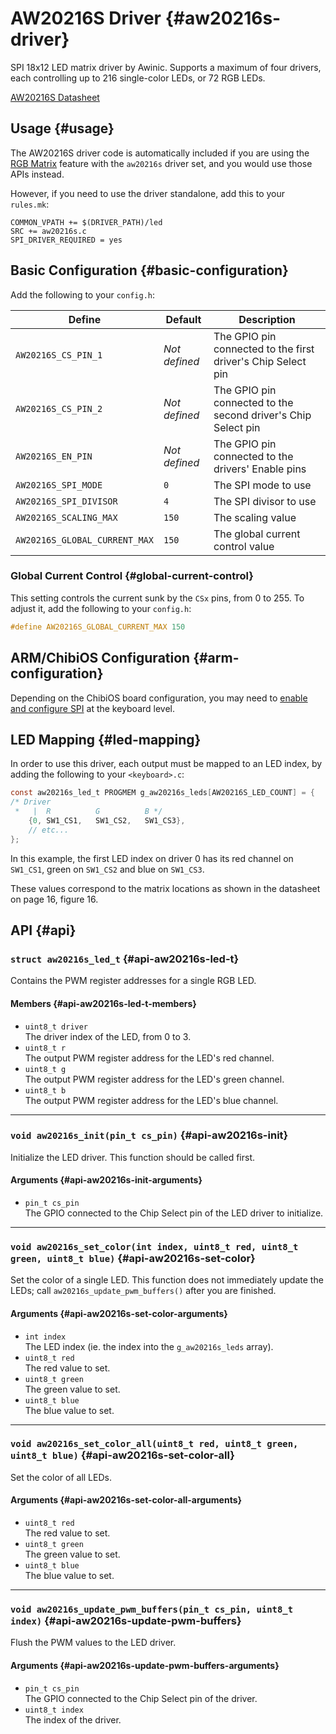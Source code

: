 # AW20216S Driver {#aw20216s-driver}

SPI 18x12 LED matrix driver by Awinic. Supports a maximum of four drivers, each controlling up to 216 single-color LEDs, or 72 RGB LEDs.

[AW20216S Datasheet](https://doc.awinic.com/doc/202412/a055779b-49c0-4d09-8f04-73029f44b72b.pdf)

## Usage {#usage}

The AW20216S driver code is automatically included if you are using the [RGB Matrix](../features/rgb_matrix) feature with the `aw20216s` driver set, and you would use those APIs instead.

However, if you need to use the driver standalone, add this to your `rules.mk`:

```make
COMMON_VPATH += $(DRIVER_PATH)/led
SRC += aw20216s.c
SPI_DRIVER_REQUIRED = yes
```

## Basic Configuration {#basic-configuration}

Add the following to your `config.h`:

|Define                       |Default      |Description                                                  |
|-----------------------------|-------------|-------------------------------------------------------------|
|`AW20216S_CS_PIN_1`          |*Not defined*|The GPIO pin connected to the first driver's Chip Select pin |
|`AW20216S_CS_PIN_2`          |*Not defined*|The GPIO pin connected to the second driver's Chip Select pin|
|`AW20216S_EN_PIN`            |*Not defined*|The GPIO pin connected to the drivers' Enable pins           |
|`AW20216S_SPI_MODE`          |`0`          |The SPI mode to use                                          |
|`AW20216S_SPI_DIVISOR`       |`4`          |The SPI divisor to use                                       |
|`AW20216S_SCALING_MAX`       |`150`        |The scaling value                                            |
|`AW20216S_GLOBAL_CURRENT_MAX`|`150`        |The global current control value                             |

### Global Current Control {#global-current-control}

This setting controls the current sunk by the `CSx` pins, from 0 to 255. To adjust it, add the following to your `config.h`:

```c
#define AW20216S_GLOBAL_CURRENT_MAX 150
```

## ARM/ChibiOS Configuration {#arm-configuration}

Depending on the ChibiOS board configuration, you may need to [enable and configure SPI](spi#arm-configuration) at the keyboard level.

## LED Mapping {#led-mapping}

In order to use this driver, each output must be mapped to an LED index, by adding the following to your `<keyboard>.c`:

```c
const aw20216s_led_t PROGMEM g_aw20216s_leds[AW20216S_LED_COUNT] = {
/* Driver
 *   |  R          G          B */
    {0, SW1_CS1,   SW1_CS2,   SW1_CS3},
    // etc...
};
```

In this example, the first LED index on driver 0 has its red channel on `SW1_CS1`, green on `SW1_CS2` and blue on `SW1_CS3`.

These values correspond to the matrix locations as shown in the datasheet on page 16, figure 16.

## API {#api}

### `struct aw20216s_led_t` {#api-aw20216s-led-t}

Contains the PWM register addresses for a single RGB LED.

#### Members {#api-aw20216s-led-t-members}

 - `uint8_t driver`  
   The driver index of the LED, from 0 to 3.
 - `uint8_t r`  
   The output PWM register address for the LED's red channel.
 - `uint8_t g`  
   The output PWM register address for the LED's green channel.
 - `uint8_t b`  
   The output PWM register address for the LED's blue channel.

---

### `void aw20216s_init(pin_t cs_pin)` {#api-aw20216s-init}

Initialize the LED driver. This function should be called first.

#### Arguments {#api-aw20216s-init-arguments}

 - `pin_t cs_pin`  
   The GPIO connected to the Chip Select pin of the LED driver to initialize.

---

### `void aw20216s_set_color(int index, uint8_t red, uint8_t green, uint8_t blue)` {#api-aw20216s-set-color}

Set the color of a single LED. This function does not immediately update the LEDs; call `aw20216s_update_pwm_buffers()` after you are finished.

#### Arguments {#api-aw20216s-set-color-arguments}

 - `int index`  
   The LED index (ie. the index into the `g_aw20216s_leds` array).
 - `uint8_t red`  
   The red value to set.
 - `uint8_t green`  
   The green value to set.
 - `uint8_t blue`  
   The blue value to set.

---

### `void aw20216s_set_color_all(uint8_t red, uint8_t green, uint8_t blue)` {#api-aw20216s-set-color-all}

Set the color of all LEDs.

#### Arguments {#api-aw20216s-set-color-all-arguments}

 - `uint8_t red`  
   The red value to set.
 - `uint8_t green`  
   The green value to set.
 - `uint8_t blue`  
   The blue value to set.

---

### `void aw20216s_update_pwm_buffers(pin_t cs_pin, uint8_t index)` {#api-aw20216s-update-pwm-buffers}

Flush the PWM values to the LED driver.

#### Arguments {#api-aw20216s-update-pwm-buffers-arguments}

 - `pin_t cs_pin`  
   The GPIO connected to the Chip Select pin of the driver.
 - `uint8_t index`  
   The index of the driver.

